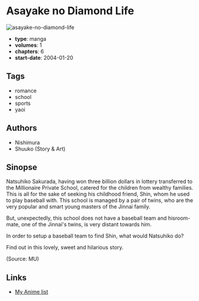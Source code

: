 # Asayake no Diamond Life

![asayake-no-diamond-life](https://cdn.myanimelist.net/images/manga/2/65143.jpg)

-   **type**: manga
-   **volumes**: 1
-   **chapters**: 6
-   **start-date**: 2004-01-20

## Tags

-   romance
-   school
-   sports
-   yaoi

## Authors

-   Nishimura
-   Shuuko (Story & Art)

## Sinopse

Natsuhiko Sakurada, having won three billion dollars in lottery transferred to the Millionaire Private School, catered for the children from wealthy families. This is all for the sake of seeking his childhood friend, Shin, whom he used to play baseball with. This school is managed by a pair of twins, who are the very popular and smart young masters of the Jinnai family.

But, unexpectedly, this school does not have a baseball team and hisroom-mate, one of the Jinnai's twins, is very distant towards him.

In order to setup a baseball team to find Shin, what would Natsuhiko do?

Find out in this lovely, sweet and hilarious story.

(Source: MU)

## Links

-   [My Anime list](https://myanimelist.net/manga/2463/Asayake_no_Diamond_Life)
